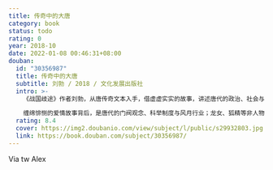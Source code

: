 ```yaml
---
title: 传奇中的大唐
category: book
status: todo
rating: 0
year: 2018-10
date: 2022-01-08 00:46:31+08:00
douban:
  id: "30356987"
  title: 传奇中的大唐
  subtitle: 刘勃 / 2018 / 文化发展出版社
  intro: >-
    《战国歧途》作者刘勃，从唐传奇文本入手，借虚虚实实的故事，讲述唐代的政治、社会与人情。

    缠绵悱恻的爱情故事背后，是唐代的门阀观念、科举制度与风月行业；龙女、狐精等非人物种，却无一不是世情人性的明镜；虬髯客、聂隐娘、昆仑奴等侠客故事当中，则藏着唐太宗的分身，藩镇与藩镇之间、藩镇和朝廷之间的复杂关系，或者对遥远世界的想象。
  rating: 8.4
  cover: https://img2.doubanio.com/view/subject/l/public/s29932803.jpg
  link: https://book.douban.com/subject/30356987/
---
```


Via tw Alex
